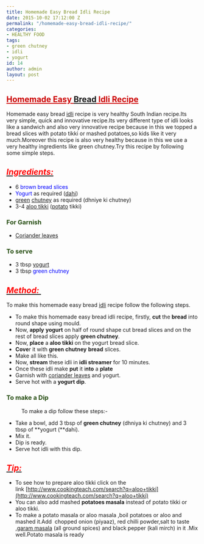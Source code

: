 ```yaml
---
title: Homemade Easy Bread Idli Recipe
date: 2015-10-02 17:12:00 Z
permalink: "/homemade-easy-bread-idli-recipe/"
categories:
- HEALTHY FOOD
tags:
- green chutney
- idli
- yogurt
id: 14
author: admin
layout: post
---
```


## <span style="color: #cc0000; text-decoration: underline;">Homemade Easy [Bread](http://en.wikipedia.org/wiki/Bread "Bread") Idli Recipe</span>

Homemade easy bread [idli](http://en.wikipedia.org/wiki/Idli "Idli") recipe is very healthy South Indian recipe.Its very simple, quick and innovative recipe.Its very different type of idli looks like a sandwich and also very innovative recipe because in this we topped a bread slices with potato tikki or mashed potatoes,so kids like it very much.Moreover this recipe is also very healthy because in this we use a very healthy ingredients like green chutney.Try this recipe by following some simple steps.

## **_<u><span style="color: red;">Ingredients:</span></u>_**

*   6 <span style="color: blue;">brown bread slices</span>
*   <span style="color: blue;">Yogurt</span> as required ([dahi](http://en.wikipedia.org/wiki/Yogurt "Yogurt"))
*   [green](http://en.wikipedia.org/wiki/Green "Green") [chutney](http://en.wikipedia.org/wiki/Chutney "Chutney") as required (dhniye ki chutney)
*   3-4 [aloo tikki](http://en.wikipedia.org/wiki/Aloo_tikki "Aloo tikki") ([potato](http://en.wikipedia.org/wiki/Potato "Potato") tikki)

### <span style="color: #274e13;">For Garnish</span>

*   <span style="color: blue;">[Coriander leaves](http://en.wikipedia.org/wiki/Coriander "Coriander")</span>

### <span style="color: #274e13;">To serve</span>

*   3 tbsp [yogurt](http://en.wikipedia.org/wiki/Yogurt "Yogurt")
*   3 tbsp <span style="color: blue;">green chutney</span>

## _<u><span style="color: red;">Method: </span></u>_

To make this homemade easy bread [idli](http://en.wikipedia.org/wiki/Idli "Idli") recipe follow the following steps.

*   To make this homemade easy bread idli recipe, firstly, **cut** the **bread** into round shape using mould.
*   Now, **apply** **yogurt** on half of round shape cut bread slices and on the rest of bread slices apply **green chutney**.
*   Now, **place** a **aloo tikki** on the yogurt bread slice.
*   **Cove**r it with **green chutney** **bread** slices.
*   Make all like this.
*   Now, **stream** these idli in **idli streamer** for 10 minutes.
*   Once these idli make **put** it i**nto** a **plate**
*   Garnish with [coriander leaves](http://en.wikipedia.org/wiki/Coriander "Coriander") and yogurt.
*   Serve hot with a **yogurt dip**.

### <span style="color: #274e13;">To make a Dip</span>

          To make a dip follow these steps:-

*   Take a bowl, add 3 tbsp of **green chutney** (dhniya ki chutney) and 3 tbsp of **yogurt (**dahi).
*   Mix it.
*   Dip is ready.
*   Serve hot idli with this dip.

## _<u><span style="color: red;">Tip:</span></u>_

*   To see how to prepare aloo tikki click on the link [http://www.cookingteach.com/search?q=aloo+tikki](http://www.cookingteach.com/search?q=aloo+tikki)
*   You can also add mashed **potatoes masala** instead of potato tikki or aloo tikki.
*   To make a potato masala or aloo masala ,boil potatoes or aloo and mashed it.Add  chopped onion (piyaaz), red chilli powder,salt to taste ,[garam masala](http://en.wikipedia.org/wiki/Garam_masala "Garam masala") (all ground spices) and black pepper (kali mirch) in it .Mix well.Potato masala is ready
